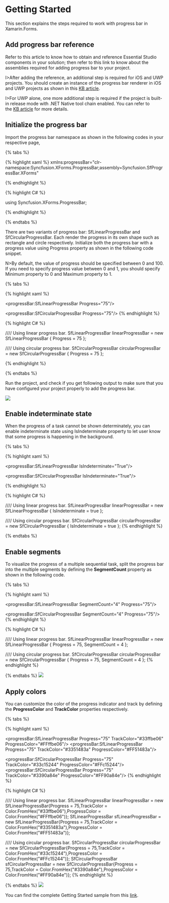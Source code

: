 # Getting Started

This section explains the steps required to work with progress bar in Xamarin.Forms.

## Add progress bar reference

Refer to this article to know how to obtain and reference Essential Studio components in your solution; then refer to this link to know about the assemblies required for adding progress bar to your project.

I>After adding the reference, an additional step is required for iOS and UWP projects. You should create an instance of the progress bar renderer in iOS and UWP projects as shown in this [KB article](https://www.syncfusion.com/kb/8560/how-to-resolve-progress-bar-not-rendering-issue-in-ios-and-uwp).

I>For UWP alone, one more additional step is required if the project is built-in release mode with .NET Native tool chain enabled. You can refer to the [KB article](https://www.syncfusion.com/kb/8508/how-to-make-syncfusion-xamarin-forms-progress-bar-to-work-in-uwp-in-release-mode-when-net-native-tool) for more details.

## Initialize the progress bar

Import the progress bar namespace as shown in the following codes in your respective page,

{% tabs %} 

{% highlight xaml %} 
xmlns:progressBar="clr-namespace:Syncfusion.XForms.ProgressBar;assembly=Syncfusion.SfProgressBar.XForms"

{% endhighlight %}

{% highlight C# %} 

using Syncfusion.XForms.ProgressBar;

{% endhighlight %}

{% endtabs %} 

There are two variants of progress bar: SfLinearProgressBar and SfCircularProgressBar. Each render the progress in its own shape such as rectangle and circle respectively. Initialize both the progress bar with a progress value using Progress property as shown in the following code snippet.

N>By default, the value of progress should be specified between 0 and 100. If you need to specify progress value between 0 and 1, you should specify Minimum property to 0 and Maximum property to 1.

{% tabs %} 

{% highlight xaml %} 
<!--Using linear progress bar-->
<progressBar:SfLinearProgressBar Progress="75"/>

<!--Using circular progress bar-->
<progressBar:SfCircularProgressBar Progress="75"/>
{% endhighlight %}

{% highlight C# %} 

//// Using linear progress bar. 
SfLinearProgressBar linearProgressBar = new SfLinearProgressBar { Progress = 75 };

//// Using circular progress bar.
SfCircularProgressBar circularProgressBar = new SfCircularProgressBar { Progress = 75 };

{% endhighlight %}

{% endtabs %} 

Run the project, and check if you get following output to make sure that you have configured your project properly to add the progress bar.

![](overview_images/progressbar.png)


## Enable indeterminate state

When the progress of a task cannot be shown determinately, you can enable indeterminate state using IsIndeterminate property to let user know that some progress is happening in the background.

{% tabs %} 

{% highlight xaml %} 

<!--Using linear progress bar-->
<progressBar:SfLinearProgressBar IsIndeterminate="True"/>

<!--Using circular progress bar-->
<progressBar:SfCircularProgressBar IsIndeterminate="True"/>

{% endhighlight %}

{% highlight C# %} 

//// Using linear progress bar.
SfLinearProgressBar linearProgressBar = new SfLinearProgressBar { IsIndeterminate = true };

//// Using circular progress bar.
SfCircularProgressBar circularProgressBar = new SfCircularProgressBar { IsIndeterminate = true };
{% endhighlight %}

{% endtabs %} 

## Enable segments

To visualize the progress of a multiple sequential task, split the progress bar into the multiple segments by defining the **SegmentCount** property as shown in the following code.

{% tabs %} 

{% highlight xaml %} 
<!--Using linear progress bar-->
<progressBar:SfLinearProgressBar SegmentCount="4" Progress="75"/>

<!--Using circular progress bar-->
<progressBar:SfCircularProgressBar SegmentCount="4" Progress="75"/>
{% endhighlight %}

{% highlight C# %} 

//// Using linear progress bar.
SfLinearProgressBar linearProgressBar = new SfLinearProgressBar { Progress = 75, SegmentCount = 4 };

//// Using circular progress bar.
SfCircularProgressBar circularProgressBar = new SfCircularProgressBar { Progress = 75, SegmentCount = 4 };
{% endhighlight %}

{% endtabs %} 
![](overview_images/indeterminate.png)


## Apply colors

You can customize the color of the progress indicator and track by defining the **ProgressColor** and **TrackColor** properties respectively.

{% tabs %} 

{% highlight xaml %} 

<!--Using linear progress bar-->
<progressBar:SfLinearProgressBar Progress="75" TrackColor="#33ffbe06" ProgressColor="#FFffbe06"/>
<progressBar:SfLinearProgressBar Progress="75"  TrackColor="#3351483a" ProgressColor="#FF51483a"/>

<!--Using circular progress bar-->
 <progressBar:SfCircularProgressBar Progress="75" TrackColor="#33c15244" ProgressColor="#FFc15244"/>
<progressBar:SfCircularProgressBar Progress="75" TrackColor="#3390a84e" ProgressColor="#FF90a84e"/>
{% endhighlight %}

{% highlight C# %} 

//// Using linear progress bar.
SfLinearProgressBar linearProgressBar = new SfLinearProgressBar{Progress = 75,TrackColor = Color.FromHex("#33ffbe06"),ProgressColor = Color.FromHex("#FFffbe06")};
SfLinearProgressBar sfLinearProgressBar = new SfLinearProgressBar{Progress = 75,TrackColor = Color.FromHex("#3351483a"),ProgressColor = Color.FromHex("#FF51483a")};

//// Using circular progress bar.
SfCircularProgressBar circularProgressBar = new SfCircularProgressBar{Progress = 75,TrackColor = Color.FromHex("#33c15244"),ProgressColor = Color.FromHex("#FFc15244")};
SfCircularProgressBar sfCircularProgressBar = new SfCircularProgressBar{Progress = 75,TrackColor = Color.FromHex("#3390a84e"),ProgressColor = Color.FromHex("#FF90a84e")};
{% endhighlight %}

{% endtabs %} 
![](overview_images/style.png)


You can find the complete Getting Started sample from this [link](http://www.syncfusion.com/downloads/support/directtrac/general/ze/ProgressBar-929614915.zip).
